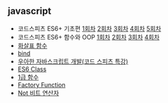 ## javascript

+ 코드스피츠 ES6+ 기초편 [1회차](./es6-basic-01.md) [2회차](./es6-basic-02.md) [3회차](./es6-basic-03.md) [4회차](./es6-basic-04.md) [5회차](./es6-basic-05.md)
+ 코드스피츠 ES6+ 함수와 OOP [1회차](es6-function-and-oop-01.md) [2회차](es6-function-and-oop-02.md) [3회차](es6-function-and-oop-03.md) [4회차](es6-function-and-oop-04.md)
+ [화살표 함수](./arrow-function.md)
+ [bind](./bind.md)
+ [우아한 자바스크립트 개발(코드 스피츠 특강)](./elegant-javascript-development.md)
+ [ES6 Class](./es6-class.md)
+ [1급 함수](./first-class-function.md)
+ [Factory Function](./factory-function-in-javascript.md)
+ [Not 비트 연산자](./not-bitwise-operator)
